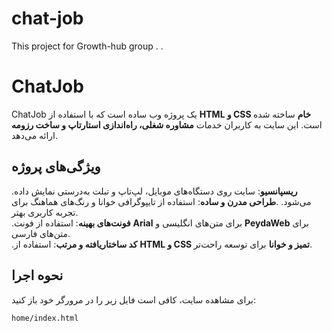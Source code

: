 # chat-job
This project for Growth-hub group
.
.
# ChatJob

ChatJob یک پروژه وب ساده است که با استفاده از **HTML و CSS خام** ساخته شده است. این سایت به کاربران خدمات **مشاوره شغلی، راه‌اندازی استارتاپ و ساخت رزومه** ارائه می‌دهد.

## ویژگی‌های پروژه 
  .**ریسپانسیو**: سایت روی دستگاه‌های موبایل، لپ‌تاپ و تبلت به‌درستی نمایش داده می‌شود.
  .**طراحی مدرن و ساده**: استفاده از تایپوگرافی خوانا و رنگ‌های هماهنگ برای تجربه کاربری بهتر.  
  .**فونت‌های بهینه**: استفاده از فونت **Arial** برای متن‌های انگلیسی و **PeydaWeb** برای متن‌های فارسی.      
  .**کد ساختاریافته و مرتب**: استفاده از **HTML و CSS تمیز و خوانا** برای توسعه راحت‌تر. 

## نحوه اجرا 
برای مشاهده سایت، کافی است فایل زیر را در مرورگر خود باز کنید:
```bash
home/index.html
```
